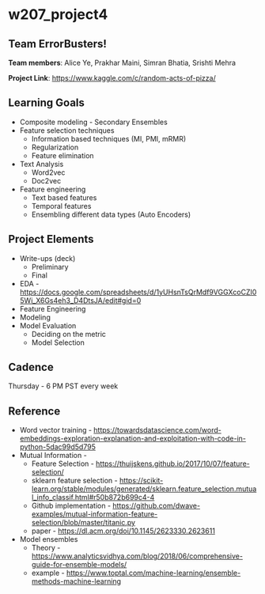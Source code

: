 # w207_project4

## Team ErrorBusters!

**Team members**: Alice Ye, Prakhar Maini, Simran Bhatia, Srishti Mehra 

**Project Link**: https://www.kaggle.com/c/random-acts-of-pizza/ 


## Learning Goals
* Composite modeling - Secondary Ensembles
* Feature selection techniques
  * Information based techniques (MI, PMI, mRMR)
  * Regularization 
  * Feature elimination
* Text Analysis
  * Word2vec
  * Doc2vec
* Feature engineering
  * Text based features
  * Temporal features 
  * Ensembling different data types (Auto Encoders)

## Project Elements
* Write-ups (deck)
  * Preliminary 
  * Final 
* EDA - https://docs.google.com/spreadsheets/d/1yUHsnTsQrMdf9VGGXcoCZI05Wi_X6Gs4eh3_D4DtsJA/edit#gid=0
* Feature Engineering
* Modeling
* Model Evaluation
  * Deciding on the metric
  * Model Selection 

## Cadence
Thursday - 6 PM PST every week

## Reference
* Word vector training - https://towardsdatascience.com/word-embeddings-exploration-explanation-and-exploitation-with-code-in-python-5dac99d5d795
* Mutual Information - 
  * Feature Selection - https://thuijskens.github.io/2017/10/07/feature-selection/
  * sklearn feature selection - https://scikit-learn.org/stable/modules/generated/sklearn.feature_selection.mutual_info_classif.html#r50b872b699c4-4
  * Github implementation - https://github.com/dwave-examples/mutual-information-feature-selection/blob/master/titanic.py
  * paper - https://dl.acm.org/doi/10.1145/2623330.2623611
* Model ensembles 
  * Theory - https://www.analyticsvidhya.com/blog/2018/06/comprehensive-guide-for-ensemble-models/
  * example - https://www.toptal.com/machine-learning/ensemble-methods-machine-learning


